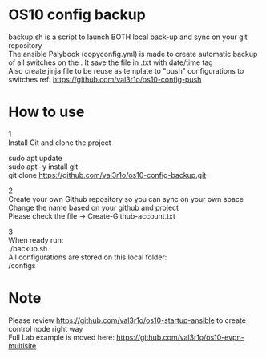 # OS10 config backup

backup.sh is a script to launch BOTH local back-up and sync on your git repository</br>
The ansible Palybook (copyconfig.yml) is made to create automatic backup of all switches on the <inventory>. 
It save the file in .txt with date/time tag </br>
Also create jinja file to be reuse as template to "push" configurations to switches
ref: https://github.com/val3r1o/os10-config-push 

# How to use
1</br>
Install Git and clone the project </br>

sudo apt update</br>
sudo apt -y install git</br>
git clone https://github.com/val3r1o/os10-config-backup.git</br>

2</br>
Create your own Github repository so you can sync on your own space </br>
Change the name based on your github and project</br>
Please check the file -> Create-Github-account.txt </br>

3</br>
When ready run: </br>
./backup.sh </br>
All configurations are stored on this local folder: </br>
/configs </br>

# Note 
Please review https://github.com/val3r1o/os10-startup-ansible to create control node right way </br>
Full Lab example is moved here: https://github.com/val3r1o/os10-evpn-multisite

